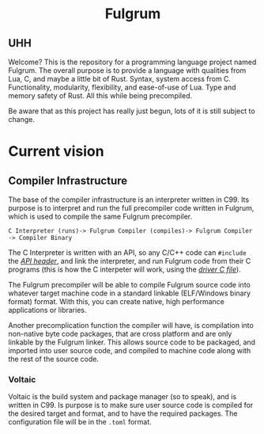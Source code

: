 <h1>
  <center>
  Fulgrum
  </center>
</h1>

## UHH

Welcome? This is the repository for a programming language project named Fulgrum. The overall purpose is to provide a language with qualities from Lua, C, and maybe a little bit of Rust. Syntax, system access from C. Functionality, modularity, flexibility, and ease-of-use of Lua. Type and memory safety of Rust. All this while being precompiled.

Be aware that as this project has really just begun, lots of it is still subject to change.

# Current vision

## Compiler Infrastructure

The base of the compiler infrastructure is an interpreter written in C99. Its purpose is to interpret and run the full precompiler code written in Fulgrum, which is used to compile the same Fulgrum precompiler.

`C Interpreter (runs)-> Fulgrum Compiler (compiles)-> Fulgrum Compiler -> Compiler Binary`

The C Interpreter is written with an API, so any C/C++ code can `#include` the [*API header*](lib/bootstrap/include/fulgrum.h), and link the interpreter, and run Fulgrum code from their C programs (this is how the C interpeter will work, using the [*driver C file*](src/bootstrap/driver.c)).

The Fulgrum precompiler will be able to compile Fulgrum source code into whatever target machine code in a standard linkable (ELF/Windows binary format) format. With this, you can create native, high performance applications or libraries.

Another precomplication function the compiler will have, is compilation into non-native byte code packages, that are cross platform and are only linkable by the Fulgrum linker. This allows source code to be packaged, and imported into user source code, and compiled to machine code along with the rest of the source code.

### Voltaic

Voltaic is the build system and package manager (so to speak), and is written in C99. Is purpose is to make sure user source code is compiled for the desired target and format, and to have the required packages. The configuration file will be in the `.toml` format.
